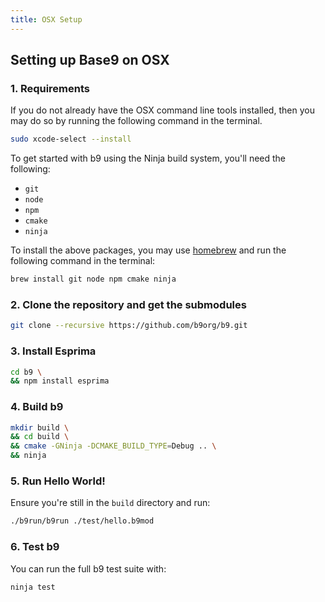 ```yaml
---
title: OSX Setup
---
```


## Setting up Base9 on OSX

### 1. Requirements

If you do not already have the OSX command line tools installed, then you may do so by running the following command in the terminal.

```sh
sudo xcode-select --install
```

To get started with b9 using the Ninja build system, you'll need the following:

* `git` 
* `node`
* `npm`
* `cmake`
* `ninja`

To install the above packages, you may use [homebrew](https://brew.sh/) and run the following command in the terminal:
```sh
brew install git node npm cmake ninja
```

### 2. Clone the repository and get the submodules

```sh
git clone --recursive https://github.com/b9org/b9.git
```

### 3. Install Esprima
```sh
cd b9 \
&& npm install esprima
```
### 4. Build b9

```sh
mkdir build \
&& cd build \
&& cmake -GNinja -DCMAKE_BUILD_TYPE=Debug .. \
&& ninja
```

### 5. Run Hello World!

Ensure you're still in the `build` directory and run:

```sh
./b9run/b9run ./test/hello.b9mod
```

### 6. Test b9

You can run the full b9 test suite with:

```sh
ninja test
```
